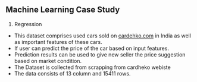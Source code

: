 ## Machine Learning Case Study

1. Regression

- This dataset comprises used cars sold on [cardehko.com](https://www.cardekho.com) in India as well as important features of these cars.
- If user can predict the price of the car based on input features.
- Prediction results can be used to give new seller the price suggestion based on market condition.
- The Dataset is collected from scrapping from cardheko webiste
- The data consists of 13 column and 15411 rows.
